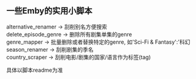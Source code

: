 ## 一些Emby的实用小脚本

alternative_renamer -> 刮削别名方便搜索  
delete_episode_genre -> 删除所有剧集单集的genre  
genre_mapper -> 批量删除或者替换特定的genre, 如'Sci-Fi & Fantasy':'科幻  
season_renamer -> 刮削剧集的季名    
country_scraper -> 刮削电影/剧集的国家/语言作为标签(tag)  

具体以脚本readme为准  
